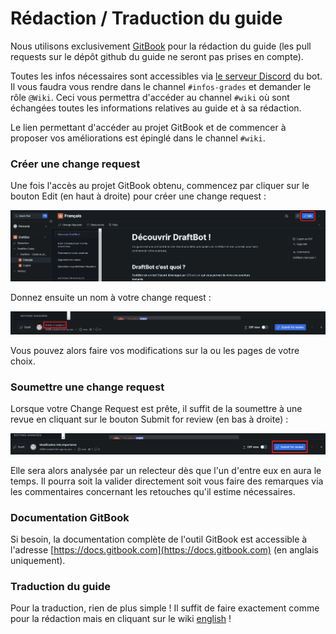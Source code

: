 # Rédaction / Traduction du guide

Nous utilisons exclusivement [GitBook](https://www.gitbook.com) pour la rédaction du guide (les pull requests sur le dépôt github du guide ne seront pas prises en compte).

Toutes les infos nécessaires sont accessibles via [le serveur Discord](https://discord.com/invite/WwgBfSg) du bot. Il vous faudra vous rendre dans le channel `#infos-grades` et demander le rôle `@Wiki`. Ceci vous permettra d'accéder au channel `#wiki` où sont échangées toutes les informations relatives au guide et à sa rédaction.

Le lien permettant d'accéder au projet GitBook et de commencer à proposer vos améliorations est épinglé dans le channel `#wiki`.

### Créer une change request

Une fois l'accès au projet GitBook obtenu, commencez par cliquer sur le bouton Edit (en haut à droite) pour créer une change request :

![Le bouton Edit permettant de créer une change request](<../../.gitbook/assets/image (71).png>)

Donnez ensuite un nom à votre change request :

![Ce nom doit correspondre à la nature de vos modifications](<../../.gitbook/assets/image (69).png>)

Vous pouvez alors faire vos modifications sur la ou les pages de votre choix.

### Soumettre une change request

Lorsque votre Change Request est prête, il suffit de la soumettre à une revue en cliquant sur le bouton Submit for review (en bas à droite) :

![Le bouton Submit permettant de valider une change request](<../../.gitbook/assets/image (70).png>)

Elle sera alors analysée par un relecteur dès que l'un d'entre eux en aura le temps. Il pourra soit la valider directement soit vous faire des remarques via les commentaires concernant les retouches qu'il estime nécessaires.

### Documentation GitBook

Si besoin, la documentation complète de l'outil GitBook est accessible à l'adresse [https://docs.gitbook.com](https://docs.gitbook.com) (en anglais uniquement).

### Traduction du guide

Pour la traduction, rien de plus simple ! Il suffit de faire exactement comme pour la rédaction mais en cliquant sur le wiki [english](http://localhost:5000/o/-MH1\_FERaV0tsl55ERgC/s/-MH1fCvNZ7zikrWd7dJj-1972196547/) !
